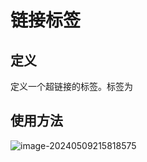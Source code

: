 # 链接标签

## 定义

定义一个超链接的标签。标签为<a>

## 使用方法

![image-20240509215818575](../TyporaImage/image-20240509215818575.png)